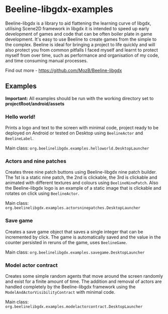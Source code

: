 # Beeline-libgdx-examples

Beeline-libgdx is a library to aid flattening the learning curve of libgdx, utilising Scene2D framework in libgdx it is intended to speed up early development of games and code that can be often boiler plate in game development.  It's easy to use Beeline to create games from the simple to the complex.  Beeline is ideal for bringing a project to life quickly and will also protect you from common pitfalls I faced myself and learnt to protect myself from over time, such as performance and organisation of my code, and time consuming manual processes.

Find out more - https://github.com/MozB/Beeline-libgdx

## Examples
**Important:** All examples should be run with the working directory set to **projectRoot/android/assets**
### Hello world! ###
Prints a logo and text to the screen with minimal code, project ready to be deployed on Android or tested on Desktop using `BeelineActor` and `BeelineLabel`.

Main class: `org.beelinelibgdx.examples.helloworld.DesktopLauncher`
### Actors and nine patches ###
Creates three nine patch buttons using Beeline-libgdx nine patch builder. The 1st is a static nine patch, the 2nd is clickable, the 3rd is clickable and animated with different textures and colours using `BeelineNinePatch`. Also the Beeline-libgdx logo is an example of a static image that is clickable and rotates on click using `BeelineActor`.

Main class: `org.beelinelibgdx.examples.actorsninepatches.DesktopLauncher`
### Save game ###
Creates a save game object that saves a single integer that can be incremented by click. The game is automatically saved and the value in the counter persisted in reruns of the game, uses `BeelineGame`.

Main class: `org.beelinelibgdx.examples.savegame.DesktopLauncher`
### Model actor contract ###
Creates some simple random agents that move around the screen randomly and exist for a finite amount of time. The addition and removal of actors are handled completely by the Beeline-libgdx framework using the `ModelAndActorVisibilityContract` with minimal code.

Main class: `org.beelinelibgdx.examples.modelactorcontract.DesktopLauncher`
